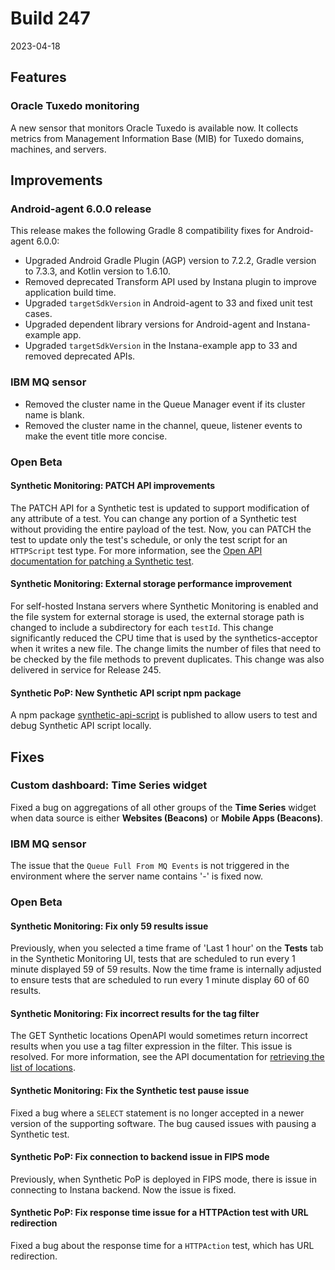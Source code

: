 # Build 247

2023-04-18
## Features

###  Oracle Tuxedo monitoring

A new sensor that monitors Oracle Tuxedo is available now. It collects metrics from Management Information Base (MIB) for Tuxedo domains, machines, and servers. 

## Improvements

### Android-agent 6.0.0 release

This release makes the following Gradle 8 compatibility fixes for Android-agent 6.0.0:
- Upgraded Android Gradle Plugin (AGP) version to 7.2.2, Gradle version to 7.3.3, and Kotlin version to 1.6.10.
- Removed deprecated Transform API used by Instana plugin to improve application build time.
- Upgraded `targetSdkVersion` in Android-agent to 33 and fixed unit test cases.
- Upgraded dependent library versions for Android-agent and Instana-example app.
- Upgraded `targetSdkVersion` in the Instana-example app to 33 and removed deprecated APIs.

### IBM MQ sensor

- Removed the cluster name in the Queue Manager event if its cluster name is blank.
- Removed the cluster name in the channel, queue, listener events to make the event title more concise.

### Open Beta

#### Synthetic Monitoring: PATCH API improvements

The PATCH API for a Synthetic test is updated to support modification of any attribute of a test. You can change any portion of a Synthetic test without providing the entire payload of the test. Now, you can PATCH the test to update only the test's schedule, or only the test script for an `HTTPScript` test type. For more information, see the [Open API documentation for patching a Synthetic test](https://instana.github.io/openapi/#operation/patchSyntheticTest).

#### Synthetic Monitoring: External storage performance improvement

For self-hosted Instana servers where Synthetic Monitoring is enabled and the file system for external storage is used, the external storage path is changed to include a subdirectory for each `testId`. This change significantly reduced the CPU time that is used by the synthetics-acceptor when it writes a new file. The change limits the number of files that need to be checked by the file methods to prevent duplicates. This change was also delivered in service for Release 245.

#### Synthetic PoP: New Synthetic API script npm package

A npm package [synthetic-api-script](https://www.npmjs.com/package/@instana/synthetic-api-script?activeTab=readme) is published to allow users to test and debug Synthetic API script locally.

## Fixes

### Custom dashboard: Time Series widget

Fixed a bug on aggregations of all other groups of the **Time Series** widget when data source is either **Websites (Beacons)** or **Mobile Apps (Beacons)**.

### IBM MQ sensor

The issue that the `Queue Full From MQ Events` is not triggered in the environment where the server name contains '-' is fixed now.

### Open Beta

#### Synthetic Monitoring: Fix only 59 results issue

Previously, when you selected a time frame of 'Last 1 hour' on the **Tests** tab in the Synthetic Monitoring UI, tests that are scheduled to run every 1 minute displayed 59 of 59 results. Now the time frame is internally adjusted to ensure tests that are scheduled to run every 1 minute display 60 of 60 results.

#### Synthetic Monitoring: Fix incorrect results for the tag filter

The GET Synthetic locations OpenAPI would sometimes return incorrect results when you use a tag filter expression in the filter. This issue is resolved. For more information, see the API documentation for [retrieving the list of locations](https://instana.github.io/openapi/#operation/getSyntheticLocations).

#### Synthetic Monitoring:  Fix the Synthetic test pause issue

Fixed a bug where a `SELECT` statement is no longer accepted in a newer version of the supporting software. The bug caused issues with pausing a Synthetic test.

#### Synthetic PoP:  Fix connection to backend issue in FIPS mode

Previously, when Synthetic PoP is deployed in FIPS mode, there is issue in connecting to Instana backend. Now the issue is fixed.

#### Synthetic PoP:  Fix response time issue for a HTTPAction test with URL redirection

Fixed a bug about the response time for a `HTTPAction` test, which has URL redirection.


